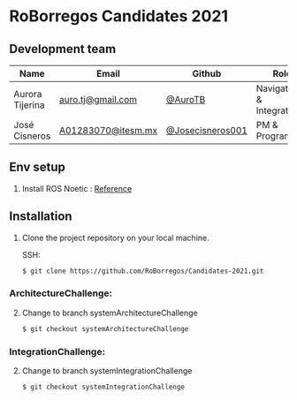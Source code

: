 # RoBorregos Candidates 2021 

## Development team

| Name                    | Email                                                               | Github                                                       | Role      |
| ----------------------- | ------------------------------------------------------------------- | ------------------------------------------------------------ | --------- |
| Aurora Tijerina | [auro.tj@gmail.com](mailto:auro.tj@gmail.com) | [@AuroTB](https://github.com/aurotb) | Navigation & Integration |
| José Cisneros | [A01283070@itesm.mx](mailto:A01283070@itesm.mx) | [@Josecisneros001](https://github.com/Josecisneros001) | PM & Programmer |


## Env setup
1. Install ROS Noetic : [Reference](http://wiki.ros.org/noetic/Installation/Ubuntu)

## Installation

1. Clone the project repository on your local machine.

   SSH:

   ```bash
   $ git clone https://github.com/RoBorregos/Candidates-2021.git
   ```

### ArchitectureChallenge:
2. Change to branch systemArchitectureChallenge

   ```bash
   $ git checkout systemArchitectureChallenge
   ```

### IntegrationChallenge:
2. Change to branch systemIntegrationChallenge

   ```bash
   $ git checkout systemIntegrationChallenge
   ```